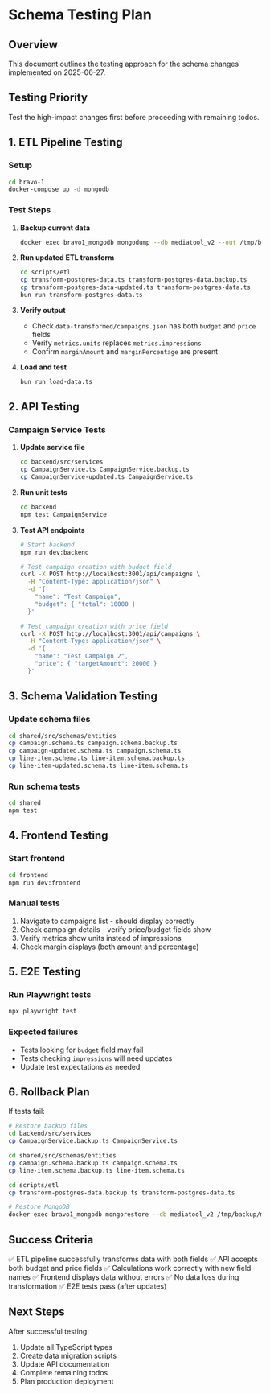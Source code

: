# Schema Testing Plan

## Overview

This document outlines the testing approach for the schema changes implemented on 2025-06-27.

## Testing Priority

Test the high-impact changes first before proceeding with remaining todos.

## 1. ETL Pipeline Testing

### Setup

```bash
cd bravo-1
docker-compose up -d mongodb
```

### Test Steps

1. **Backup current data**

   ```bash
   docker exec bravo1_mongodb mongodump --db mediatool_v2 --out /tmp/backup
   ```

2. **Run updated ETL transform**

   ```bash
   cd scripts/etl
   cp transform-postgres-data.ts transform-postgres-data.backup.ts
   cp transform-postgres-data-updated.ts transform-postgres-data.ts
   bun run transform-postgres-data.ts
   ```

3. **Verify output**
   - Check `data-transformed/campaigns.json` has both `budget` and `price` fields
   - Verify `metrics.units` replaces `metrics.impressions`
   - Confirm `marginAmount` and `marginPercentage` are present

4. **Load and test**
   ```bash
   bun run load-data.ts
   ```

## 2. API Testing

### Campaign Service Tests

1. **Update service file**

   ```bash
   cd backend/src/services
   cp CampaignService.ts CampaignService.backup.ts
   cp CampaignService-updated.ts CampaignService.ts
   ```

2. **Run unit tests**

   ```bash
   cd backend
   npm test CampaignService
   ```

3. **Test API endpoints**

   ```bash
   # Start backend
   npm run dev:backend

   # Test campaign creation with budget field
   curl -X POST http://localhost:3001/api/campaigns \
     -H "Content-Type: application/json" \
     -d '{
       "name": "Test Campaign",
       "budget": { "total": 10000 }
     }'

   # Test campaign creation with price field
   curl -X POST http://localhost:3001/api/campaigns \
     -H "Content-Type: application/json" \
     -d '{
       "name": "Test Campaign 2",
       "price": { "targetAmount": 20000 }
     }'
   ```

## 3. Schema Validation Testing

### Update schema files

```bash
cd shared/src/schemas/entities
cp campaign.schema.ts campaign.schema.backup.ts
cp campaign-updated.schema.ts campaign.schema.ts
cp line-item.schema.ts line-item.schema.backup.ts
cp line-item-updated.schema.ts line-item.schema.ts
```

### Run schema tests

```bash
cd shared
npm test
```

## 4. Frontend Testing

### Start frontend

```bash
cd frontend
npm run dev:frontend
```

### Manual tests

1. Navigate to campaigns list - should display correctly
2. Check campaign details - verify price/budget fields show
3. Verify metrics show units instead of impressions
4. Check margin displays (both amount and percentage)

## 5. E2E Testing

### Run Playwright tests

```bash
npx playwright test
```

### Expected failures

- Tests looking for `budget` field may fail
- Tests checking `impressions` will need updates
- Update test expectations as needed

## 6. Rollback Plan

If tests fail:

```bash
# Restore backup files
cd backend/src/services
cp CampaignService.backup.ts CampaignService.ts

cd shared/src/schemas/entities
cp campaign.schema.backup.ts campaign.schema.ts
cp line-item.schema.backup.ts line-item.schema.ts

cd scripts/etl
cp transform-postgres-data.backup.ts transform-postgres-data.ts

# Restore MongoDB
docker exec bravo1_mongodb mongorestore --db mediatool_v2 /tmp/backup/mediatool_v2
```

## Success Criteria

✅ ETL pipeline successfully transforms data with both fields
✅ API accepts both budget and price fields
✅ Calculations work correctly with new field names
✅ Frontend displays data without errors
✅ No data loss during transformation
✅ E2E tests pass (after updates)

## Next Steps

After successful testing:

1. Update all TypeScript types
2. Create data migration scripts
3. Update API documentation
4. Complete remaining todos
5. Plan production deployment
